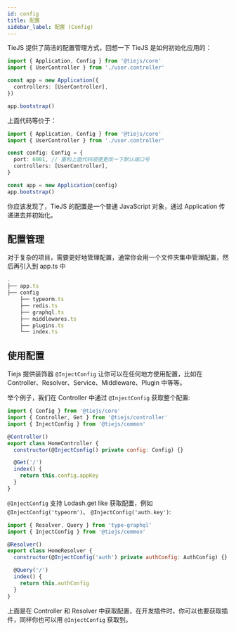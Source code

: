 ```yaml
---
id: config
title: 配置
sidebar_label: 配置 (Config)
---
```


TieJS 提供了简洁的配置管理方式，回想一下 TieJS 是如何初始化应用的：

```ts
import { Application, Config } from '@tiejs/core'
import { UserController } from './user.controller'

const app = new Application({
  controllers: [UserController],
})

app.bootstrap()
```

上面代码等价于：

```ts
import { Application, Config } from '@tiejs/core'
import { UserController } from './user.controller'

const config: Config = {
  port: 6001, // 重构上面代码顺便更改一下默认端口号
  controllers: [UserController],
}

const app = new Application(config)
app.bootstrap()
```

你应该发现了，TieJS 的配置是一个普通 JavaScript 对象，通过 Application 传递进去并初始化。

## 配置管理

对于复杂的项目，需要更好地管理配置，通常你会用一个文件夹集中管理配置，然后再引入到 app.ts 中

```ts
.
├── app.ts
├── config
    ├── typeorm.ts
    ├── redis.ts
    ├── graphql.ts
    ├── middlewares.ts
    ├── plugins.ts
    └── index.ts
```

## 使用配置

Tiejs 提供装饰器 `@InjectConfig` 让你可以在任何地方使用配置，比如在 Controller、Resolver、Service、Middleware、Plugin 中等等。

举个例子，我们在 Controller 中通过 `@InjectConfig` 获取整个配置:

```js
import { Config } from '@tiejs/core'
import { Controller, Get } from '@tiejs/controller'
import { InjectConfig } from '@tiejs/common'

@Controller()
export class HomeController {
  constructor(@InjectConfig() private config: Config) {}

  @Get('/')
  index() {
    return this.config.appKey
  }
}
```

`@InjectConfig` 支持 Lodash.get like 获取配置，例如 `@InjectConfig('typeorm')`、 `@InjectConfig('auth.key')`:

```js
import { Resolver, Query } from 'type-graphql'
import { InjectConfig } from '@tiejs/common'

@Resolver()
export class HomeResolver {
  constructor(@InjectConfig('auth') private authConfig: AuthConfig) {}

  @Query('/')
  index() {
    return this.authConfig
  }
}
```

上面是在 Controller 和 Resolver 中获取配置，在开发插件时，你可以也要获取插件，同样你也可以用 `@InjectConfig` 获取到。

